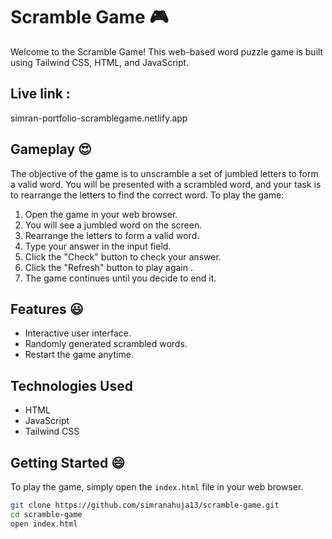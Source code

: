 # Scramble Game 🎮

Welcome to the Scramble Game! This web-based word puzzle game is built using Tailwind CSS, HTML, and JavaScript.

## Live link : 
   simran-portfolio-scramblegame.netlify.app
## Gameplay 😍

The objective of the game is to unscramble a set of jumbled letters to form a valid word.
You will be presented with a scrambled word, and your task is to rearrange the letters to find the correct word. To play the game:

1. Open the game in your web browser.
2. You will see a jumbled word on the screen.
3. Rearrange the letters to form a valid word.
4. Type your answer in the input field.
5. Click the "Check" button to check your answer.
6.  Click the "Refresh" button to play again .
7. The game continues until you decide to end it.

## Features 😃

- Interactive user interface.
- Randomly generated scrambled words.
- Restart the game anytime.

## Technologies Used

- HTML
- JavaScript
- Tailwind CSS

## Getting Started 😄

To play the game, simply open the `index.html` file in your web browser.

```bash
git clone https://github.com/simranahuja13/scramble-game.git
cd scramble-game
open index.html

